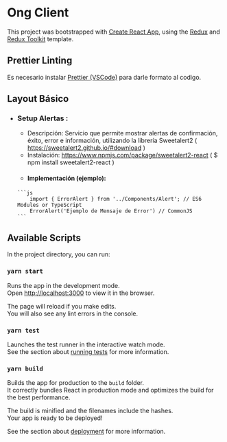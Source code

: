 # Ong Client

This project was bootstrapped with [Create React App](https://github.com/facebook/create-react-app), using the [Redux](https://redux.js.org/) and [Redux Toolkit](https://redux-toolkit.js.org/) template.

## Prettier Linting
Es necesario instalar [Prettier (VSCode)](https://marketplace.visualstudio.com/items?itemName=esbenp.prettier-vscode) para darle formato al codigo.

## Layout Básico
+ ### Setup Alertas :
     + Descripción: Servicio que permite mostrar alertas de confirmación, éxito, error e información, utilizando la librería Sweetalert2 ( https://sweetalert2.github.io/#download )
     + Instalación: https://www.npmjs.com/package/sweetalert2-react ( $ npm install sweetalert2-react ) 
     + #### Implementación (ejemplo): 
      ```js
          import { ErrorAlert } from '../Components/Alert'; // ES6 Modules or TypeScript
          ErrorAlert('Ejemplo de Mensaje de Error') // CommonJS
      ```
## Available Scripts

In the project directory, you can run:

### `yarn start`

Runs the app in the development mode.<br />
Open [http://localhost:3000](http://localhost:3000) to view it in the browser.

The page will reload if you make edits.<br />
You will also see any lint errors in the console.

### `yarn test`

Launches the test runner in the interactive watch mode.<br />
See the section about [running tests](https://facebook.github.io/create-react-app/docs/running-tests) for more information.

### `yarn build`

Builds the app for production to the `build` folder.<br />
It correctly bundles React in production mode and optimizes the build for the best performance.

The build is minified and the filenames include the hashes.<br />
Your app is ready to be deployed!

See the section about [deployment](https://facebook.github.io/create-react-app/docs/deployment) for more information.
